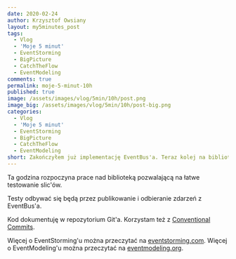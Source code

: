```yaml
---
date: 2020-02-24
author: Krzysztof Owsiany
layout: my5minutes_post
tags:
  - Vlog
  - 'Moje 5 minut'
  - EventStorming
  - BigPicture
  - CatchTheFlow
  - EventModeling
comments: true
permalink: moje-5-minut-10h
published: true
image: /assets/images/vlog/5min/10h/post.png
image_big: /assets/images/vlog/5min/10h/post-big.png
categories:
  - Vlog
  - 'Moje 5 minut'
  - EventStorming
  - BigPicture
  - CatchTheFlow
  - EventModeling
short: Zakończyłem już implementację EventBus'a. Teraz kolej na bibliotekę do testowania slice'ów. Z wykorzystaniem notacji Given-When-Then.
---
```

Ta godzina rozpoczyna prace nad biblioteką pozwalającą na łatwe testowanie slic'ów.

Testy odbywać się będą przez publikowanie i odbieranie zdarzeń z EventBus'a.

Kod dokumentuję w repozytorium Git'a. Korzystam też z [Conventional Commits](https://www.conventionalcommits.org/en/v1.0.0/).

Więcej o EventStorming'u można przeczytać na [eventstorming.com](https://www.eventstorming.com).
Więcej o EventModeling'u można przeczytać na [eventmodeling.org](https://eventmodeling.org).